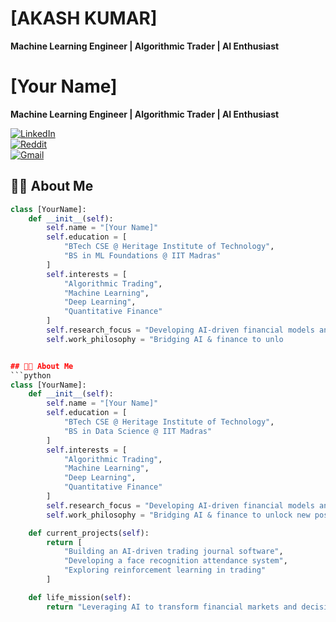# [AKASH KUMAR]

**Machine Learning Engineer | Algorithmic Trader | AI Enthusiast**

# [Your Name]

**Machine Learning Engineer | Algorithmic Trader | AI Enthusiast**

[![LinkedIn](https://img.shields.io/badge/LinkedIn-0077B5?style=for-the-badge&logo=linkedin&logoColor=white)](https://www.linkedin.com/in/ak-a-sh/)  
[![Reddit](https://img.shields.io/badge/Reddit-FF4500?style=for-the-badge&logo=reddit&logoColor=white)](https://www.reddit.com/user/Prestigious-Pea36/)  
[![Gmail](https://img.shields.io/badge/Gmail-D14836?style=for-the-badge&logo=gmail&logoColor=white)](akash3571kumar@gmail.com)

## 👨‍💻 About Me
```python
class [YourName]:
    def __init__(self):
        self.name = "[Your Name]"
        self.education = [
            "BTech CSE @ Heritage Institute of Technology",
            "BS in ML Foundations @ IIT Madras"
        ]
        self.interests = [
            "Algorithmic Trading",
            "Machine Learning",
            "Deep Learning",
            "Quantitative Finance"
        ]
        self.research_focus = "Developing AI-driven financial models and intelligent systems"
        self.work_philosophy = "Bridging AI & finance to unlo


## 👨‍💻 About Me
```python
class [YourName]:
    def __init__(self):
        self.name = "[Your Name]"
        self.education = [
            "BTech CSE @ Heritage Institute of Technology",
            "BS in Data Science @ IIT Madras"
        ]
        self.interests = [
            "Algorithmic Trading",
            "Machine Learning",
            "Deep Learning",
            "Quantitative Finance"
        ]
        self.research_focus = "Developing AI-driven financial models and intelligent systems"
        self.work_philosophy = "Bridging AI & finance to unlock new possibilities"

    def current_projects(self):
        return [
            "Building an AI-driven trading journal software",
            "Developing a face recognition attendance system",
            "Exploring reinforcement learning in trading"
        ]

    def life_mission(self):
        return "Leveraging AI to transform financial markets and decision-making"
